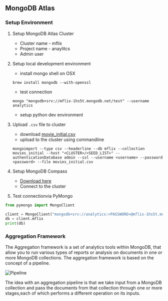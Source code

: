 ## MongoDB Atlas 

### Setup Environment

1. Setup MongoDB Atlas Cluster
    - Cluster name - mflix
    - Project name - anaylitcs
    - Admin user
2. Setup local development environment
    - install mongo shell on OSX

    ```shell
    brew install mongodb --with-openssl
    ```
    - test connection

    ```shell
    mongo "mongodb+srv://mflix-1hs5t.mongodb.net/test" --username analytics
    ```

    - setup python dev environment
3. Upload `.csv` file to cluster
    - download [movie_initial.csv](https://s3.amazonaws.com/edu-static.mongodb.com/lessons/coursera/building-an-app/getting-data-into-mongodb/movies_initial.csv) 
    - upload to the cluster using commandline 

    ```shell
    mongoimport --type csv --headerline --db mflix --collection movies_initial --host "<CLUSTER>/<SEED_LIST>" --authenticationDatabase admin --ssl --username <username> --password <password> --file movies_initial.csv
    ```

4. Setup MongoDB Compass
    - [Download here](https://www.mongodb.com/download-center?jmp=hero#compass)
    - Connect to the cluster 

5. Test connectionvia PyMongo

```python
from pymongo import MongoClient

client = MongoClient("mongodb+srv://analytics:<PASSWORD>@mflix-1hs5t.mongodb.net/test?retryWrites=true")
db = client.mflix
print(db)
```

### Aggregation Framework

The Aggregation framework is a set of analytics tools within MongoDB, that allow you to run various types of reports or analysis on documents in one or more MongoDB collections. The aggregation framework is based on the concept of a pipeline.

![Pipeline](https://image.ibb.co/m7Bes9/Screen_Shot_2018_09_10_at_4_56_27_PM.png)

The idea with an aggregation pipeline is that we take input from a MongoDB collection and pass the documents from that collection through one or more stages,each of which performs a different operation on its inputs.
